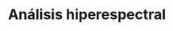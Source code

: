 ---
title: Análisis hiperespectral
parent: Módulos de la aplicación
grand_parent: Documentación de GEU
layout: default
nav_order: 4
---